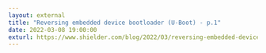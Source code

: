 ```yaml
---
layout: external
title: "Reversing embedded device bootloader (U-Boot) - p.1"
date: 2022-03-08 19:00:00
exturl: https://www.shielder.com/blog/2022/03/reversing-embedded-device-bootloader-u-boot-p.1/
---
```


